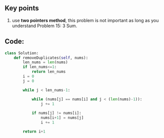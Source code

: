 ## Key points

1. use **two pointers method**, this problem is not important as long as you understand Problem 15: 3 Sum.

## Code:

```python 3
class Solution:
    def removeDuplicates(self, nums):
        len_nums = len(nums)
        if len_nums<=1:
            return len_nums
        i = 0
        j = 0

        while j < len_nums-1:

            while (nums[j] == nums[i] and j < (len(nums)-1)):
                j += 1
                
            if nums[j] != nums[i]:
                nums[i+1] = nums[j]
                i += 1

        return i+1

```